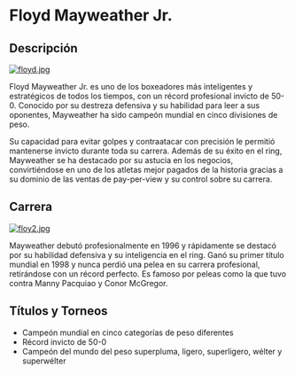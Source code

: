 # Floyd Mayweather Jr.

## Descripción
[![floyd.jpg](https://i.postimg.cc/VkcrLPL8/floyd.jpg)](https://postimg.cc/XpQ7QhCH)

Floyd Mayweather Jr. es uno de los boxeadores más inteligentes y estratégicos de todos los tiempos, con un récord profesional invicto de 50-0. Conocido por su destreza defensiva y su habilidad para leer a sus oponentes, Mayweather ha sido campeón mundial en cinco divisiones de peso. 

Su capacidad para evitar golpes y contraatacar con precisión le permitió mantenerse invicto durante toda su carrera. Además de su éxito en el ring, Mayweather se ha destacado por su astucia en los negocios, convirtiéndose en uno de los atletas mejor pagados de la historia gracias a su dominio de las ventas de pay-per-view y su control sobre su carrera.

## Carrera
[![floy2.jpg](https://i.postimg.cc/nhYsXSCQ/floy2.jpg)](https://postimg.cc/RWhC8R1M)

Mayweather debutó profesionalmente en 1996 y rápidamente se destacó por su habilidad defensiva y su inteligencia en el ring. Ganó su primer título mundial en 1998 y nunca perdió una pelea en su carrera profesional, retirándose con un récord perfecto. Es famoso por peleas como la que tuvo contra Manny Pacquiao y Conor McGregor.

## Títulos y Torneos
- Campeón mundial en cinco categorías de peso diferentes
- Récord invicto de 50-0
- Campeón del mundo del peso superpluma, ligero, superligero, wélter y superwélter

